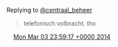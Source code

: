 Replying to [@centraal\_beheer](https://twitter.com/centraal_beheer/status/440473138049323008)

> telefonisch volbracht\. thx

<img src="../../media/tweet.ico" width="12" /> [Mon Mar 03 23:59:17 +0000 2014](https://twitter.com/DromerDenker/status/440637569433600000)